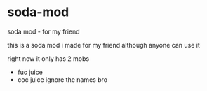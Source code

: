 # soda-mod
soda mod - for my friend 

this is a soda mod i made for my friend although anyone can use it

right now it only has 2 mobs 
- fuc juice 
- coc juice
ignore the names bro 
